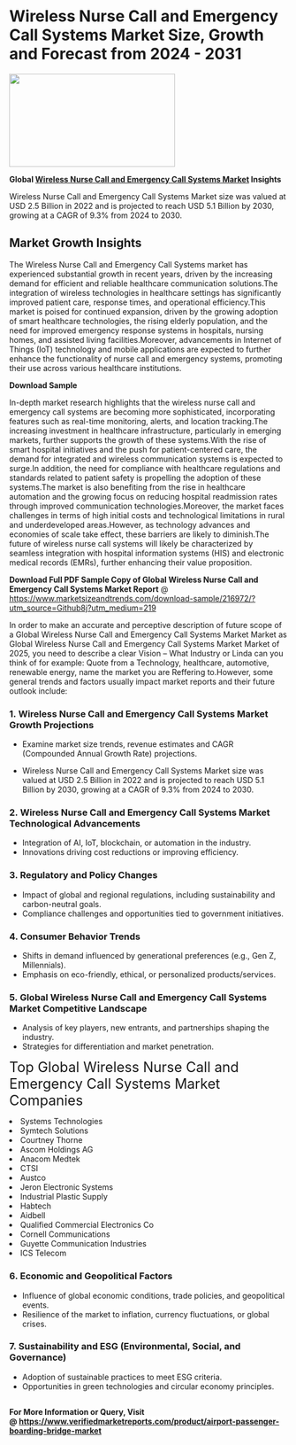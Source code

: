 <H1>Wireless Nurse Call and Emergency Call Systems Market Size, Growth and Forecast from 2024 - 2031</H1><img class="aligncenter size-medium wp-image-584254" src="https://thirdeyenews.in/wp-content/uploads/2024/09/Global-Market-Research-300x168.jpeg" alt="" width="300" height="168" /><p><strong>Global&nbsp;<a href="https://www.marketsizeandtrends.com/download-sample/216972/?utm_source=Github8j?utm_medium=219">Wireless Nurse Call and Emergency Call Systems Market</a> Insights</strong></p><p>Wireless Nurse Call and Emergency Call Systems Market size was valued at USD 2.5 Billion in 2022 and is projected to reach USD 5.1 Billion by 2030, growing at a CAGR of 9.3% from 2024 to 2030.</p><p><h2>Market Growth Insights</h2> <p>The Wireless Nurse Call and Emergency Call Systems market has experienced substantial growth in recent years, driven by the increasing demand for efficient and reliable healthcare communication solutions.The integration of wireless technologies in healthcare settings has significantly improved patient care, response times, and operational efficiency.This market is poised for continued expansion, driven by the growing adoption of smart healthcare technologies, the rising elderly population, and the need for improved emergency response systems in hospitals, nursing homes, and assisted living facilities.Moreover, advancements in Internet of Things (IoT) technology and mobile applications are expected to further enhance the functionality of nurse call and emergency systems, promoting their use across various healthcare institutions.</p> <p><strong>Download Sample</strong></p> <p>In-depth market research highlights that the wireless nurse call and emergency call systems are becoming more sophisticated, incorporating features such as real-time monitoring, alerts, and location tracking.The increasing investment in healthcare infrastructure, particularly in emerging markets, further supports the growth of these systems.With the rise of smart hospital initiatives and the push for patient-centered care, the demand for integrated and wireless communication systems is expected to surge.In addition, the need for compliance with healthcare regulations and standards related to patient safety is propelling the adoption of these systems.The market is also benefiting from the rise in healthcare automation and the growing focus on reducing hospital readmission rates through improved communication technologies.Moreover, the market faces challenges in terms of high initial costs and technological limitations in rural and underdeveloped areas.However, as technology advances and economies of scale take effect, these barriers are likely to diminish.The future of wireless nurse call systems will likely be characterized by seamless integration with hospital information systems (HIS) and electronic medical records (EMRs), further enhancing their value proposition.<p><span class=""><strong>Download Full PDF Sample Copy of Global Wireless Nurse Call and Emergency Call Systems Market Report</strong> @ <a href="https://www.marketsizeandtrends.com/download-sample/216972/?utm_source=Github8j?utm_medium=219" target="_blank">https://www.marketsizeandtrends.com/download-sample/216972/?utm_source=Github8j?utm_medium=219</a></span></p><p>In order to make an accurate and perceptive description of future scope of a Global&nbsp;Wireless Nurse Call and Emergency Call Systems Market Market as Global&nbsp;Wireless Nurse Call and Emergency Call Systems Market Market of 2025, you need to describe a clear Vision &ndash; What Industry or Linda can you think of for example: Quote from a Technology, healthcare, automotive, renewable energy, name the market you are Reffering to.However, some general trends and factors usually impact market reports and their future outlook include:</p><h3>1.&nbsp;<strong>Wireless Nurse Call and Emergency Call Systems Market Growth Projections</strong></h3><ul><li>Examine market size trends, revenue estimates and CAGR (Compounded Annual Growth Rate) projections.</li><li><p>Wireless Nurse Call and Emergency Call Systems Market size was valued at USD 2.5 Billion in 2022 and is projected to reach USD 5.1 Billion by 2030, growing at a CAGR of 9.3% from 2024 to 2030.</p></li></ul><h3>2.&nbsp;<strong>Wireless Nurse Call and Emergency Call Systems Market Technological Advancements</strong></h3><ul><li>Integration of AI, IoT, blockchain, or automation in the industry.</li><li>Innovations driving cost reductions or improving efficiency.</li></ul><h3>3.&nbsp;<strong>Regulatory and Policy Changes</strong></h3><ul><li>Impact of global and regional regulations, including sustainability and carbon-neutral goals.</li><li>Compliance challenges and opportunities tied to government initiatives.</li></ul><h3>4.&nbsp;<strong>Consumer Behavior Trends</strong></h3><ul><li>Shifts in demand influenced by generational preferences (e.g., Gen Z, Millennials).</li><li>Emphasis on eco-friendly, ethical, or personalized products/services.</li></ul><h3>5.&nbsp;<strong>Global Wireless Nurse Call and Emergency Call Systems Market Competitive Landscape</strong></h3><ul><li>Analysis of key players, new entrants, and partnerships shaping the industry.</li><li>Strategies for differentiation and market penetration.</li></ul><p data-pm-slice="1 1 []"><span style="color: inherit; font-family: inherit; font-size: 25px;">Top Global Wireless Nurse Call and Emergency Call Systems Market Companies</span></p><div class="" data-test-id=""><p><li>Systems Technologies</li><li> Symtech Solutions</li><li> Courtney Thorne</li><li> Ascom Holdings AG</li><li> Anacom Medtek</li><li> CTSI</li><li> Austco</li><li> Jeron Electronic Systems</li><li> Industrial Plastic Supply</li><li> Habtech</li><li> Aidbell</li><li> Qualified Commercial Electronics Co</li><li> Cornell Communications</li><li> Guyette Communication Industries</li><li> ICS Telecom</li></p></div><h3>6.&nbsp;<strong>Economic and Geopolitical Factors</strong></h3><ul><li>Influence of global economic conditions, trade policies, and geopolitical events.</li><li>Resilience of the market to inflation, currency fluctuations, or global crises.</li></ul><h3>7.&nbsp;<strong>Sustainability and ESG (Environmental, Social, and Governance)</strong></h3><ul><li>Adoption of sustainable practices to meet ESG criteria.</li><li>Opportunities in green technologies and circular economy principles.</li></ul><h2><strong style="font-size: 14px;">For More Information or Query, Visit @&nbsp;</strong><a style="background-color: #ffffff; font-size: 14px;" href="https://www.marketsizeandtrends.com/report/wireless-nurse-call-and-emergency-call-systems-market/" target="_blank">https://www.verifiedmarketreports.com/product/airport-passenger-boarding-bridge-market</a></h2>
